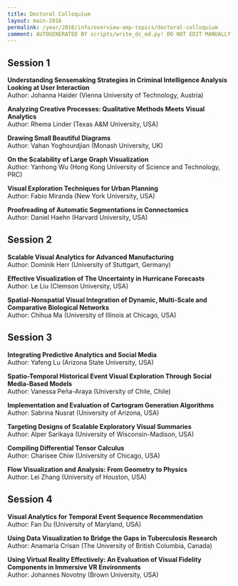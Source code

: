```yaml
---
title: Doctoral Colloquium
layout: main-2016
permalink: /year/2016/info/overview-amp-topics/doctoral-colloquium
comment: AUTOGENERATED BY scripts/write_dc_md.py! DO NOT EDIT MANUALLY.
---
```


## Session 1

**Understanding Sensemaking Strategies in Criminal Intelligence Analysis Looking at User Interaction**  
Author: Johanna Haider (Vienna University of Technology, Austria)

**Analyzing Creative Processes: Qualitative Methods Meets Visual Analytics**  
Author: Rhema Linder (Texas A&M University, USA)

**Drawing Small Beautiful Diagrams**  
Author: Vahan Yoghourdjian (Monash University, UK)

**On the Scalability of Large Graph Visualization**  
Author: Yanhong Wu (Hong Kong University of Science and Technology, PRC)

**Visual Exploration Techniques for Urban Planning**  
Author: Fabio Miranda (New York University, USA)

**Proofreading of Automatic Segmentations in Connectomics**  
Author: Daniel Haehn (Harvard University, USA)


## Session 2

**Scalable Visual Analytics for Advanced Manufacturing**  
Author: Dominik Herr (University of Stuttgart, Germany)

**Effective Visualization of The Uncertainty in Hurricane Forecasts**  
Author: Le Liu (Clemson University, USA)

**Spatial-Nonspatial Visual Integration of Dynamic, Multi-Scale and Comparative Biological Networks**  
Author: Chihua Ma (University of Illinois at Chicago, USA)


## Session 3

**Integrating Predictive Analytics and Social Media**  
Author: Yafeng Lu (Arizona State University, USA)

**Spatio-Temporal Historical Event Visual Exploration Through Social Media-Based Models**  
Author: Vanessa Peña-Araya (University of Chile, Chile)

**Implementation and Evaluation of Cartogram Generation Algorithms**  
Author: Sabrina Nusrat (University of Arizona, USA)

**Targeting Designs of Scalable Exploratory Visual Summaries**  
Author: Alper Sarikaya (University of Wisconsin-Madison, USA)

**Compiling Differential Tensor Calculus**  
Author: Charisee Chiw (University of Chicago, USA)

**Flow Visualization and Analysis: From Geometry to Physics**  
Author: Lei Zhang (University of Houston, USA)


## Session 4

**Visual Analytics for Temporal Event Sequence Recommendation**  
Author: Fan Du (University of Maryland, USA)

**Using Data Visualization to Bridge the Gaps in Tuberculosis Research**  
Author: Anamaria Crisan (The University of British Columbia, Canada)

**Using Virtual Reality Effectively: An Evaluation of Visual Fidelity Components in Immersive VR Environments**  
Author: Johannes Novotny (Brown University, USA)


